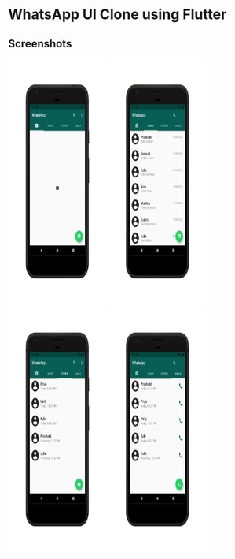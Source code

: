 # WhatsApp UI Clone using Flutter

## Screenshots

<img src="screenshots/1_Camera.png" alt="Camera Image" width="200" height="500">
<img src="screenshots/2_Chats.png" alt="Chats Image" width="200" height="500">
<img src="screenshots/3_Status.png" alt="Status Image" width="200" height="500">
<img src="screenshots/4_Calls.png" alt="Calls Image" width="200" height="500">
